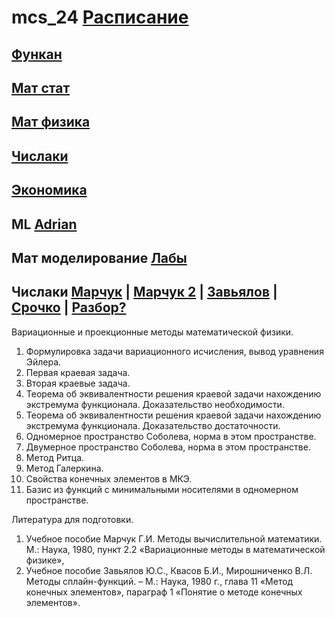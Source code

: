 # mcs_24 [Расписание](https://docs.google.com/spreadsheets/d/1SUWGYB0hIYg-Anky_vYbtH3Vla9_gs85lXaNUBEqVTE/edit?usp=sharing)

## [Функан](funcan/readme.md)

## [Мат стат](stat/readme.md)

## [Мат физика](mmm/readme.md)

## [Числаки](num_meth_of_dif_eq/readme.md)

## [Экономика](economic/readme.md)

## ML [Adrian](https://github.com/AJMC2002/ML)

## Мат моделирование [Лабы](https://github.com/motattack/mcs_24/blob/main/mcm/Readme.md)

## Числаки [Марчук](https://raw.githubusercontent.com/motattack/mcs_24/main/num_meth_of_dif_eq/vychmat.pdf) | [Марчук 2](https://raw.githubusercontent.com/motattack/mcs_24/main/num_meth_of_dif_eq/rashep.pdf) | [Завьялов](https://raw.githubusercontent.com/motattack/mcs_24/main/num_meth_of_dif_eq/splain.pdf) | [Срочко](https://raw.githubusercontent.com/motattack/mcs_24/main/num_meth_of_dif_eq/Ch_method.pdf) | [Разбор?](https://raw.githubusercontent.com/motattack/mcs_24/main/num_meth_of_dif_eq/deaddog_notes.pdf)
Вариационные и проекционные методы математической физики.
1.	Формулировка задачи вариационного исчисления, вывод уравнения Эйлера.
2.	Первая краевая задача.
3.	Вторая краевые задача.
4.	Теорема об эквивалентности решения краевой задачи нахождению экстремума функционала. Доказательство необходимости.
5.	Теорема об эквивалентности решения краевой задачи нахождению экстремума функционала. Доказательство достаточности.
6.	Одномерное пространство Соболева, норма в этом пространстве.
7.	Двумерное пространство Соболева, норма в этом пространстве.
8.	Метод Ритца.
9.	Метод Галеркина.
10.	Свойства конечных элементов в МКЭ.
11.	Базис из функций с минимальными носителями в одномерном пространстве.
    
Литература для подготовки.
1.	Учебное пособие Марчук Г.И. Методы вычислительной математики. М.: Наука, 1980, пункт 2.2 «Вариационные методы в математической физике»,
2.	Учебное пособие Завьялов Ю.С., Квасов Б.И., Мирошниченко В.Л. Методы сплайн-функций. – М.: Наука, 1980 г., глава 11 «Метод конечных элементов», параграф 1 «Понятие о методе конечных элементов».
